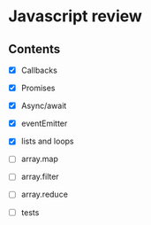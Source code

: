 # Javascript review
## Contents
 - [x] Callbacks
 - [x] Promises
 - [x] Async/await
 - [x] eventEmitter
 - [x] lists and loops
 - [ ] array.map
 - [ ] array.filter
 - [ ] array.reduce
 - [ ] tests

 
